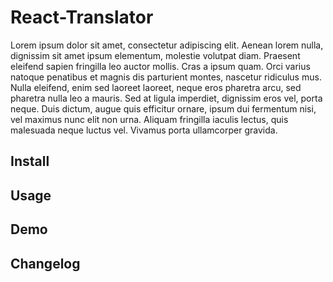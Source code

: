 React-Translator
=====
Lorem ipsum dolor sit amet, consectetur adipiscing elit. Aenean lorem nulla, dignissim sit amet ipsum elementum, molestie volutpat diam. Praesent eleifend sapien fringilla leo auctor mollis. Cras a ipsum quam. Orci varius natoque penatibus et magnis dis parturient montes, nascetur ridiculus mus. Nulla eleifend, enim sed laoreet laoreet, neque eros pharetra arcu, sed pharetra nulla leo a mauris. Sed at ligula imperdiet, dignissim eros vel, porta neque. Duis dictum, augue quis efficitur ornare, ipsum dui fermentum nisi, vel maximus nunc elit non urna. Aliquam fringilla iaculis lectus, quis malesuada neque luctus vel. Vivamus porta ullamcorper gravida.

## Install


## Usage


## Demo


## Changelog
